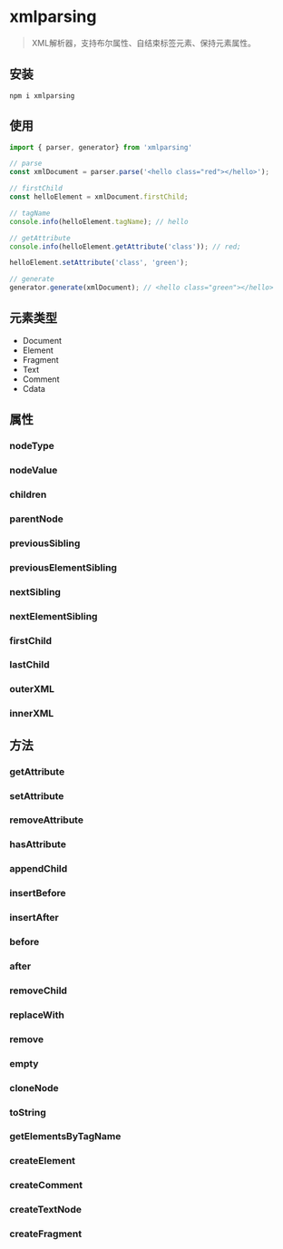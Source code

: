 # xmlparsing

> XML解析器，支持布尔属性、自结束标签元素、保持元素属性。

## 安装

```shell
npm i xmlparsing
```

## 使用

```js
import { parser, generator} from 'xmlparsing'

// parse
const xmlDocument = parser.parse('<hello class="red"></hello>');

// firstChild
const helloElement = xmlDocument.firstChild;

// tagName
console.info(helloElement.tagName); // hello

// getAttribute
console.info(helloElement.getAttribute('class')); // red;

helloElement.setAttribute('class', 'green');

// generate
generator.generate(xmlDocument); // <hello class="green"></hello>
```

## 元素类型

* Document
* Element
* Fragment
* Text
* Comment
* Cdata

## 属性

### nodeType

### nodeValue

### children

### parentNode

### previousSibling

### previousElementSibling

### nextSibling

### nextElementSibling

### firstChild

### lastChild

### outerXML

### innerXML

## 方法

### getAttribute

### setAttribute

### removeAttribute

### hasAttribute

### appendChild

### insertBefore

### insertAfter

### before

### after

### removeChild

### replaceWith

### remove

### empty

### cloneNode

### toString

### getElementsByTagName

### createElement

### createComment

### createTextNode

### createFragment